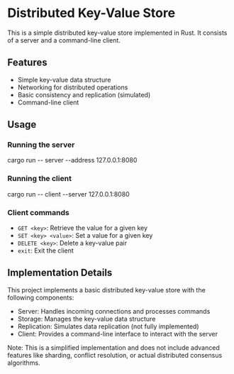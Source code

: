 # Distributed Key-Value Store

This is a simple distributed key-value store implemented in Rust. It consists of a server and a command-line client.

## Features

- Simple key-value data structure
- Networking for distributed operations
- Basic consistency and replication (simulated)
- Command-line client

## Usage

### Running the server
cargo run -- server --address 127.0.0.1:8080


### Running the client
cargo run -- client --server 127.0.0.1:8080

### Client commands

- `GET <key>`: Retrieve the value for a given key
- `SET <key> <value>`: Set a value for a given key
- `DELETE <key>`: Delete a key-value pair
- `exit`: Exit the client

## Implementation Details

This project implements a basic distributed key-value store with the following components:

- Server: Handles incoming connections and processes commands
- Storage: Manages the key-value data structure
- Replication: Simulates data replication (not fully implemented)
- Client: Provides a command-line interface to interact with the server

Note: This is a simplified implementation and does not include advanced features like sharding, conflict resolution, or actual distributed consensus algorithms.
